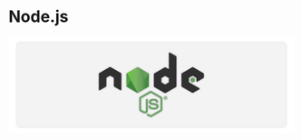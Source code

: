 # Node.js

<a href="#"><img src="https://github.com/fismael21/fismael21/blob/main/img/background/Background_Pack_7.png" alt="html" align="center"/></a>

